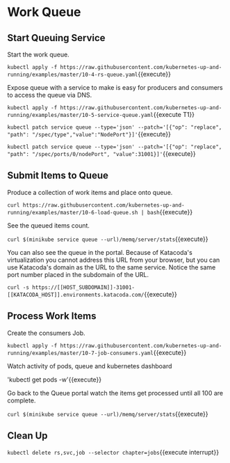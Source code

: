 # Work Queue #

## Start Queuing Service ##

Start the work queue.

`kubectl apply -f https://raw.githubusercontent.com/kubernetes-up-and-running/examples/master/10-4-rs-queue.yaml`{{execute}}

Expose queue with a service to make is easy for producers and consumers to access the queue via DNS.

`kubectl apply -f https://raw.githubusercontent.com/kubernetes-up-and-running/examples/master/10-5-service-queue.yaml`{{execute T1}}

`kubectl patch service queue --type='json' --patch='[{"op": "replace", "path": "/spec/type","value":"NodePort"}]'`{{execute}}

`kubectl patch service queue --type='json' --patch='[{"op": "replace",  "path": "/spec/ports/0/nodePort", "value":31001}]'`{{execute}}

## Submit Items to Queue ##

Produce a collection of work items and place onto queue.

`curl https://raw.githubusercontent.com/kubernetes-up-and-running/examples/master/10-6-load-queue.sh | bash`{{execute}}

See the queued items count.

`curl $(minikube service queue --url)/memq/server/stats`{{execute}}

You can also see the queue in the portal. Because of Katacoda's virtualization you cannot address this URL from your browser, but you can use Katacoda's domain as the URL to the same service. Notice the same port number placed in the subdomain of the URL.

`curl -s https://[[HOST_SUBDOMAIN]]-31001-[[KATACODA_HOST]].environments.katacoda.com/`{{execute}}

## Process Work Items ##

Create the consumers Job.

`kubectl apply -f https://raw.githubusercontent.com/kubernetes-up-and-running/examples/master/10-7-job-consumers.yaml`{{execute}}

Watch activity of pods, queue and kubernetes dashboard

'kubectl get pods -w'{{execute}}

Go back to the Queue portal watch the items get processed until all 100 are complete.

`curl $(minikube service queue --url)/memq/server/stats`{{execute}}


## Clean Up ##

`kubectl delete rs,svc,job --selector chapter=jobs`{{execute interrupt}}